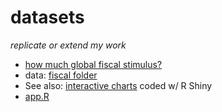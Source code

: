 # datasets

*replicate or extend my work*

- [how much global fiscal stimulus?](http://blogs.piie.com/realtime/?p=5426) 
 - data: [fiscal folder](https://github.com/zilinskyjan/datasets/tree/master/fiscal)
 - See also: [interactive charts](http://janzilinsky.com/the-global-fiscal-stance/) coded w/ R Shiny
 - [app.R](http://janzilinsky.com/r-shiny-app-chart-tutorial-subsamples/) 


